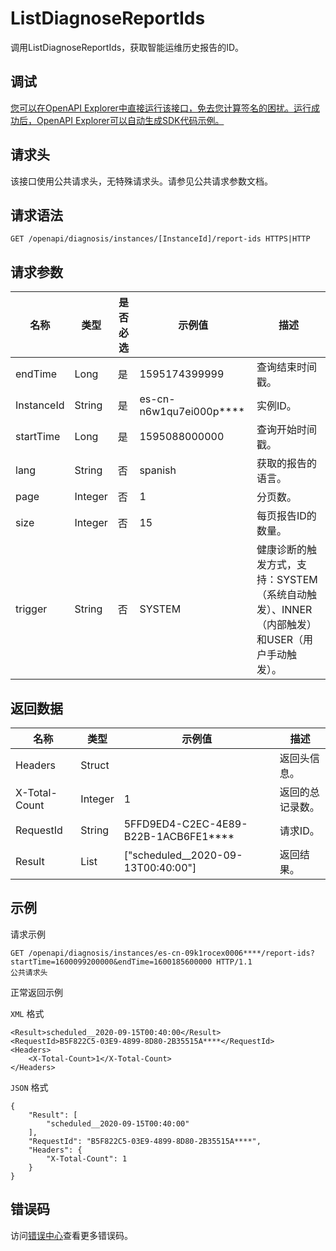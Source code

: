 # ListDiagnoseReportIds

调用ListDiagnoseReportIds，获取智能运维历史报告的ID。

## 调试

[您可以在OpenAPI Explorer中直接运行该接口，免去您计算签名的困扰。运行成功后，OpenAPI Explorer可以自动生成SDK代码示例。](https://api.aliyun.com/#product=elasticsearch&api=ListDiagnoseReportIds&type=ROA&version=2017-06-13)

## 请求头

该接口使用公共请求头，无特殊请求头。请参见公共请求参数文档。

## 请求语法

```
GET /openapi/diagnosis/instances/[InstanceId]/report-ids HTTPS|HTTP
```

## 请求参数

|名称|类型|是否必选|示例值|描述|
|--|--|----|---|--|
|endTime|Long|是|1595174399999|查询结束时间戳。 |
|InstanceId|String|是|es-cn-n6w1qu7ei000p\*\*\*\*|实例ID。 |
|startTime|Long|是|1595088000000|查询开始时间戳。 |
|lang|String|否|spanish|获取的报告的语言。 |
|page|Integer|否|1|分页数。 |
|size|Integer|否|15|每页报告ID的数量。 |
|trigger|String|否|SYSTEM|健康诊断的触发方式，支持：SYSTEM（系统自动触发）、INNER（内部触发）和USER（用户手动触发）。 |

## 返回数据

|名称|类型|示例值|描述|
|--|--|---|--|
|Headers|Struct| |返回头信息。 |
|X-Total-Count|Integer|1|返回的总记录数。 |
|RequestId|String|5FFD9ED4-C2EC-4E89-B22B-1ACB6FE1\*\*\*\*|请求ID。 |
|Result|List|\["scheduled\_\_2020-09-13T00:40:00"\]|返回结果。 |

## 示例

请求示例

```
GET /openapi/diagnosis/instances/es-cn-09k1rocex0006****/report-ids?startTime=1600099200000&endTime=1600185600000 HTTP/1.1
公共请求头
```

正常返回示例

`XML` 格式

```
<Result>scheduled__2020-09-15T00:40:00</Result>
<RequestId>B5F822C5-03E9-4899-8D80-2B35515A****</RequestId>
<Headers>
    <X-Total-Count>1</X-Total-Count>
</Headers>
```

`JSON` 格式

```
{
	"Result": [
		"scheduled__2020-09-15T00:40:00"
	],
	"RequestId": "B5F822C5-03E9-4899-8D80-2B35515A****",
	"Headers": {
		"X-Total-Count": 1
	}
}
```

## 错误码

访问[错误中心](https://error-center.aliyun.com/status/product/elasticsearch)查看更多错误码。

